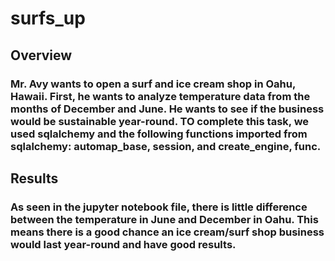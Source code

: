 # surfs_up
## Overview
### Mr. Avy wants to open a surf and ice cream shop in Oahu, Hawaii. First, he wants to analyze temperature data from the months of December and June. He wants to see if the business would be sustainable year-round. TO complete this task, we used sqlalchemy and the following functions imported from sqlalchemy: automap_base, session, and  create_engine, func.
## Results
### As seen in the jupyter notebook file, there is little difference between the temperature in June and December in Oahu. This means there is a good chance an ice cream/surf shop business would last year-round and have good results.
